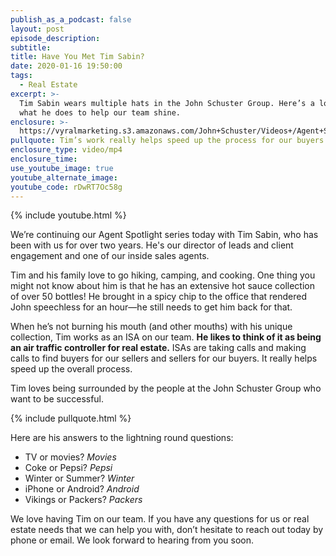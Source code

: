 ```yaml
---
publish_as_a_podcast: false
layout: post
episode_description:
subtitle:
title: Have You Met Tim Sabin?
date: 2020-01-16 19:50:00
tags:
  - Real Estate
excerpt: >-
  Tim Sabin wears multiple hats in the John Schuster Group. Here’s a look at
  what he does to help our team shine.
enclosure: >-
  https://vyralmarketing.s3.amazonaws.com/John+Schuster/Videos+/Agent+Spotlight+Tim+Sabin.mp4
pullquote: Tim’s work really helps speed up the process for our buyers and sellers.
enclosure_type: video/mp4
enclosure_time:
use_youtube_image: true
youtube_alternate_image:
youtube_code: rDwRT7Oc58g
---
```


{% include youtube.html %}

We’re continuing our Agent Spotlight series today with Tim Sabin, who has been with us for over two years. He's our director of leads and client engagement and one of our inside sales agents.

Tim and his family love to go hiking, camping, and cooking. One thing you might not know about him is that he has an extensive hot sauce collection of over 50 bottles\! He brought in a spicy chip to the office that rendered John speechless for an hour—he still needs to get him back for that.

When he’s not burning his mouth (and other mouths) with his unique collection, Tim works as an ISA on our team. **He likes to think of it as being an air traffic controller for real estate.** ISAs are taking calls and making calls to find buyers for our sellers and sellers for our buyers. It really helps speed up the overall process.

Tim loves being surrounded by the people at the John Schuster Group who want to be successful.&nbsp;

{% include pullquote.html %}

Here are his answers to the lightning round questions:

* TV or movies? *Movies*
* Coke or Pepsi? *Pepsi*
* Winter or Summer? *Winter*
* iPhone or Android? *Android*
* Vikings or Packers? *Packers*

We love having Tim on our team. If you have any questions for us or real estate needs that we can help you with, don’t hesitate to reach out today by phone or email. We look forward to hearing from you soon.

&nbsp;